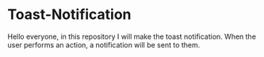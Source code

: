 # Toast-Notification
Hello everyone, in this repository I will make the toast notification. When the user performs an action, a notification will be sent to them.
